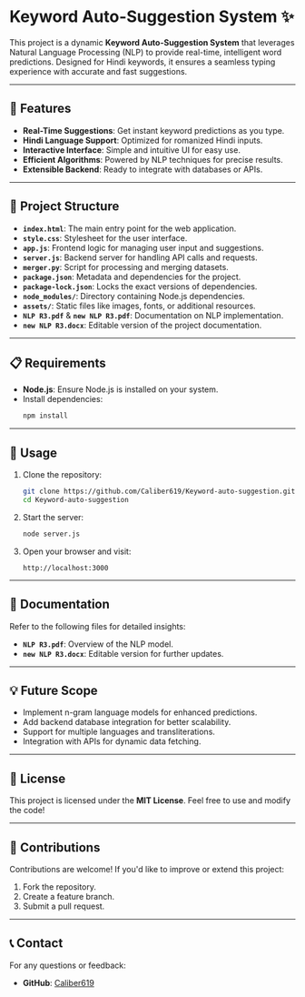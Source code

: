 # **Keyword Auto-Suggestion System** ✨

This project is a dynamic **Keyword Auto-Suggestion System** that leverages Natural Language Processing (NLP) to provide real-time, intelligent word predictions. Designed for Hindi keywords, it ensures a seamless typing experience with accurate and fast suggestions.

---

## **🌟 Features**
- **Real-Time Suggestions**: Get instant keyword predictions as you type.
- **Hindi Language Support**: Optimized for romanized Hindi inputs.
- **Interactive Interface**: Simple and intuitive UI for easy use.
- **Efficient Algorithms**: Powered by NLP techniques for precise results.
- **Extensible Backend**: Ready to integrate with databases or APIs.

---

## **📂 Project Structure**
- **`index.html`**: The main entry point for the web application.
- **`style.css`**: Stylesheet for the user interface.
- **`app.js`**: Frontend logic for managing user input and suggestions.
- **`server.js`**: Backend server for handling API calls and requests.
- **`merger.py`**: Script for processing and merging datasets.
- **`package.json`**: Metadata and dependencies for the project.
- **`package-lock.json`**: Locks the exact versions of dependencies.
- **`node_modules/`**: Directory containing Node.js dependencies.
- **`assets/`**: Static files like images, fonts, or additional resources.
- **`NLP R3.pdf`** & **`new NLP R3.pdf`**: Documentation on NLP implementation.
- **`new NLP R3.docx`**: Editable version of the project documentation.

---

## **📋 Requirements**
- **Node.js**: Ensure Node.js is installed on your system.
- Install dependencies:
  ```bash
  npm install
  ```

---

## **🚀 Usage**
1. Clone the repository:
   ```bash
   git clone https://github.com/Caliber619/Keyword-auto-suggestion.git
   cd Keyword-auto-suggestion
   ```
2. Start the server:
   ```bash
   node server.js
   ```
3. Open your browser and visit:
   ```
   http://localhost:3000
   ```

---

## **📖 Documentation**
Refer to the following files for detailed insights:
- **`NLP R3.pdf`**: Overview of the NLP model.
- **`new NLP R3.docx`**: Editable version for further updates.

---

## **💡 Future Scope**
- Implement n-gram language models for enhanced predictions.
- Add backend database integration for better scalability.
- Support for multiple languages and transliterations.
- Integration with APIs for dynamic data fetching.

---

## **📜 License**
This project is licensed under the **MIT License**. Feel free to use and modify the code!

---

## **🤝 Contributions**
Contributions are welcome! If you'd like to improve or extend this project:
1. Fork the repository.
2. Create a feature branch.
3. Submit a pull request.

---

## **📞 Contact**
For any questions or feedback:
- **GitHub**: [Caliber619](https://github.com/Caliber619)
